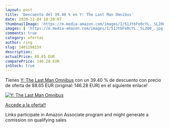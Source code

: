```yaml
---
layout: post
title: 'Descuento del 39.40 % en Y: The Last Man Omnibus'
date: 2020-12-04 18:20:07
thumbnailImage: 'https://m.media-amazon.com/images/I/51JtbFe0cYL._SL200_.jpg'
images: [ 'https://m.media-amazon.com/images/I/51JtbFe0cYL._SL200_.jpg' ]
comments: true
category: ofertas
author: ring
slug: 140129815X
description:
actualPrice: 88.65 EUR
comparePrice: 146.28 EUR
inStock: true
---
```


Tienes [Y: The Last Man Omnibus](https://www.amazon.es/dp/140129815X/?tag=tolees-21) con un 39.40 % de descuento con precio de oferta de 88.65 EUR (original: 146.28 EUR) en el siguiente enlace!

[![Y: The Last Man Omnibus](https://m.media-amazon.com/images/I/51JtbFe0cYL._SL200_.jpg)](https://www.amazon.es/dp/140129815X/?tag=tolees-21)

[Accede a la oferta!!](https://www.amazon.es/dp/140129815X/?tag=tolees-21)

Links participate in Amazon Associate program and might generate a comission on qualifying sales


